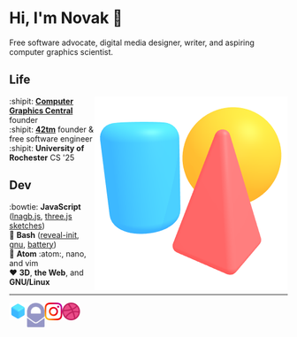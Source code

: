 Hi, I'm Novak :wave:
====================

Free software advocate, digital media designer, writer, and aspiring computer
graphics scientist.

Life
----

<img align="right" src="img/scene.png">

:shipit: [**Computer Graphics Central**][cgcentral] founder  
:shipit: [**42tm**][42tm] founder & free software engineer  
:shipit: **University of Rochester** CS '25

[cgcentral]: https://cgcentral.github.io
[42tm]:      https://github.com/42tm

Dev
---

:bowtie: **JavaScript** ([lnagb.js][lnagbjs], [three.js sketches][three])  
    :ox: **Bash** ([reveal-init][ri], [gnu][gnu], [battery][battery])  
  :memo: **Atom** :atom:, nano, and vim  
 :heart: **3D**, **the Web**, and **GNU/Linux**

[lnagbjs]: https://github.com/cgcentral/lnagb.js
[three]:   https://github.com/novakcgx/three.js-sketches
[ri]:      https://github.com/novakcgx/reveal-init
[gnu]:     https://github.com/novakcgx/gnu
[battery]: https://github.com/novakcgx/battery

- - -

<a href="htttps://novakcgx.github.io">
    <img width="32" align="left" alt="Website" src="img/icons/personal.png" />
</a>
<a href="mailto:novakcgx@protonmail.com">
    <img width="32" align="left" alt="Mail" src="img/icons/protonmail.png" />
</a>
<a href="https://www.instagram.com/thechonkypenguin">
    <img width="32" align="left" alt="Instagram" src="img/icons/instagram.png" />
</a>
<a href="https://dribbble.com/novakcgx">
    <img width="32" align="left" alt="Dribbble" src="img/icons/dribbble.png" />
</a>
